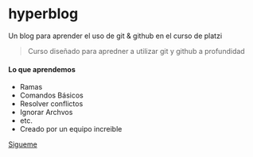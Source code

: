 # hyperblog
Un blog para aprender el uso de git &amp; github en el curso de platzi

> Curso diseñado para apredner a utilizar git y github a profundidad

#### Lo que aprendemos
- Ramas
- Comandos Básicos
- Resolver conflictos
- Ignorar Archvos
- etc.
- Creado por un equipo increible

[Sigueme](http://abyleyva.com "Sigueme")